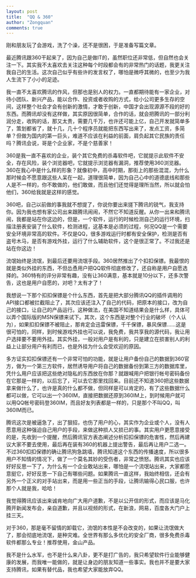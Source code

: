 ```yaml
---
layout: post
title:  "QQ & 360"
author: "Zongquan"
comments: true
---
```


刚和朋友玩了会游戏，洗了个澡，还不是很困，于是准备写篇文章。

最近腾讯跟360干起来了，因为自己是做IT的，虽然职位还非常低，但自然也会关注一下。其实我不太喜欢去关注这种每个时段都会有的非常热门的话题，我更关注我自己的生活。这次自己似乎有些许的发言权了，哪怕是微呼其微的，也至少为我人生流下了小小的足迹。

我一直不太喜欢腾讯的作风，但那也是别人的权力。一直都期待能有一家企业，对待小团队、新兴产品，能以合作、投资或者收购的方式，给小公司更多生存的空间，这样整个社会才会有创新的激情，才敢于创新，中国才会出现源源不段的好的东西。而腾讯却没有这样做，其实原因很简单，合作的话，就会把腾讯的一部分利润分走，收购的话，那又太贵，需要几千万，也许还可能上亿，自己开发就简单多了，策划都省了，就十几，几十个程序员就能把东西写出来了，发点工资，多简单？但做为国内的第一巨头，难道不应该在利益的前面，肩负起其它民族的责任吗？腾讯会说，哥是个企业家，不是个慈善家！

360是我一直不喜欢的企业，装个其它免费的杀毒软件吧，它就提示此软件不安全，存在风险，装个浏览器吧，它就提示浏览器有漏洞，推荐使用360浏览器。360在我心中是什么样的形象？就像初中，高中时期，那街上的那些混混，为什么那时候会不愿意跟这些人呆在一起，道理很简单，因为自己心中的道德底线和那些人是不一样的，你不敢做的，他们敢做，而且他们还觉得是理所当然，所以就会怕他们，360给我就是这样的感觉。

360吧，自己以前做的事我就不想提了，你说你要出来搓下腾讯的锐气，我支持你。因为我也想有家公司出来跟腾讯闹闹，不然它不知道反醒。从你一出来和腾讯闹，我都是站在你这边的，但是，一个软件，运行的时候检测自己的运行环境，扫描注册表安装了什么软件，检测进程，这基本是必须的过程，何况QQ是一个需要安全环境非常高的软件。不仅是QQ，很多游戏运行时都有安全保护，检测是否有盗号木马，是否有游戏外挂，运行了什么辅助软件，这个是很正常了。不过我还是站在你这边！

流氓始终是流氓，到最后还要用流氓手段。360居然推出了个扣扣保镖。我最恨的就是类似外挂的东西，不但怂恿用户把QQ软件彻底修改了，还自称是用户自愿选择的。360特有的评分非常有趣，没有让360满意，基本就是10分以下，还多次警告，这也是用户自愿的，对吧？太有才了！

我想说一下那个扣扣保镖是个什么东西，首先是把大部分腾讯QQ的插件调用的API接口都被拦截阻止了，其次应该还注入了自己的代码，把原本的接口，改为自己的接口，让自己的产品运行。这种做法，在美国不知道结果会是什么样，具体可以弄个国际版的MSN保镖来试下。其次，这个东西是对整个行业的破坏（个人认为），如果扣扣保镖不被阻止，那肯定会迅雷保镖，千千保镖，暴风保镖……这是很可怕的，同样，到时候游戏外挂也可以说，我免费，我共享我的源代码，我让用户选择要不要用外挂。其实外挂，一般对用户是有利的，只是建立在损害别人的利益上让部分用户有利而已，也是外挂为什么会受欢迎的原因。

多方证实扣扣保镖还有一个非常可怕的功能，就是让用户备份自己的数据到360官方，做为一个第三方软件，居然诱导用户将自己的数据备份到第三方的数据库里，凭什么用户应该把这些绝对隐私的东西放在你那？就跟喊用户把银行帐号密码备份在它那是一样的，以后忘了，可以去它那里找回来。目前还不知道360把这些数据拿来做什么了，也许是真的什么都不做，但同样是可以肯定的，有了这些数据什么都可以做，它可以出一个360IM，直接把数据还原到360IM上，到时候用户就可以用QQ帐号密码登360IM，而且好友列表都是一样的，只是那个不叫QQ，叫360IM而已。

腾讯这次是被逼急了，出了狠招，也伤了用户的心，其实作为企业或个人，没有人愿意用这种强迫自己用户的手段，来做这种损人又损已的事。其实用户更愿意接受的是，先收到一个提醒，然后腾讯官方表态阐述分析扣扣保镖的危害性，然后再建议大家不要去使用，最后再在装有360的机器上提出警告，最后再让用户二选一。不过360扣扣保镖的确让腾讯狗急跳墙，腾讯知道这个东西的传播速度，所以很多用户不知情的情况下，做了一个莫名其妙的受伤者，非常之愤怒。腾讯其实也应该好好反思一下了，为什么有一个企业敢站出来，哪怕是一个流氓站出来，大家都愿意挺它，好好反思一下自己有哪些问题。如果腾讯一直这样，我始终相信，还会有另外一个正义的对手站出来，而是用一些正当的手段，让腾讯输得心民口服，也许那个人就是我，哈哈！

我觉得腾讯应该出来诚肯地向广大用户道歉，不是以公开信的形式，而应该是马化腾开新闻发布会，亲自道歉，并且以视频的形式，在新浪，网易，百度各大门户上挂三天。

对于360，那是毫不留情的卸载它，流氓的本性是不会改变的，如果让流氓做大了，那会彻底地流氓，是种灾难。全世界有那么多优化的安全厂商，很多免费杀毒软件都那么专业！推荐使用，金山产品。

我不是什么水军，也不是什么来八卦，更不是打广告的，我只希望软件行业能够健康的发展，而我唯一能做的，就是让身边的朋友知道一些事实。我也并不是要大家支持腾讯，如果有替代品，我也希望大家能放弃QQ。